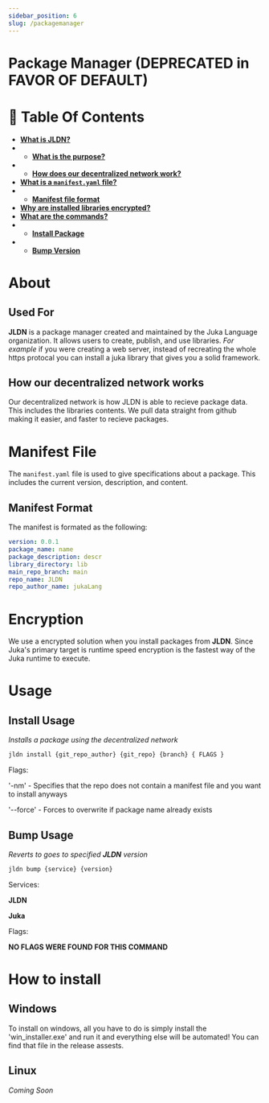 ```yaml
---
sidebar_position: 6
slug: /packagemanager
---
```


# Package Manager (DEPRECATED in FAVOR OF DEFAULT)

<h1>📖 Table Of Contents</h1>

- [**What is JLDN?**](#about)
- - [**What is the purpose?**](#used-for)
- - [**How does our decentralized network work?**](#how-our-decentralized-network-works)
- [**What is a `manifest.yaml` file?**](#manifest-file)
- - [**Manifest file format**](#manifest-format)
- [**Why are installed libraries encrypted?**](#encryption)
- [**What are the commands?**](#usage)
- - [**Install Package**](#install-usage)
- - [**Bump Version**](#bump-usage)

# About

## Used For

**JLDN** is a package manager created and maintained by the Juka Language organization. It allows users to create, publish, and use libraries. _For example_ if you were creating a web server, instead of recreating the whole https protocal you can install a juka library that gives you a solid framework.

## How our decentralized network works

Our decentralized network is how JLDN is able to recieve package data. This includes the libraries contents. We pull data straight from github making it easier, and faster to recieve packages.

# Manifest File

The `manifest.yaml` file is used to give specifications about a package. This includes the current version, description, and content.

## Manifest Format

The manifest is formated as the following:

```yaml
version: 0.0.1
package_name: name
package_description: descr
library_directory: lib
main_repo_branch: main
repo_name: JLDN
repo_author_name: jukaLang
```

# Encryption

We use a encrypted solution when you install packages from **JLDN**. Since Juka's primary target is runtime speed encryption is the fastest way of the Juka runtime to execute.

# Usage

## Install Usage

_Installs a package using the decentralized network_

```bash
jldn install {git_repo_author} {git_repo} {branch} { FLAGS }
```

Flags:

'-nm' - Specifies that the repo does not contain a manifest file and you want to install anyways

'--force' - Forces to overwrite if package name already exists

## Bump Usage

_Reverts to goes to specified **JLDN** version_

```bash
jldn bump {service} {version}
```

Services:

**JLDN**

**Juka**

Flags:

**NO FLAGS WERE FOUND FOR THIS COMMAND**

# How to install

## Windows

To install on windows, all you have to do is simply install the 'win_installer.exe' and run it and everything else will be automated! You can find that file in the release assests.

## Linux

_Coming Soon_
